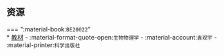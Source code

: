 ## 资源  
=== ":material-book:`BE20022`"  
    * [教材](https://api.mir6.com/api/lanzou?url=https://cqu-openlib.lanzout.com/iY6fk291vckb&down=true) - :material-format-quote-open:`生物物理学` - :material-account:`袁观宇` - :material-printer:`科学出版社`  